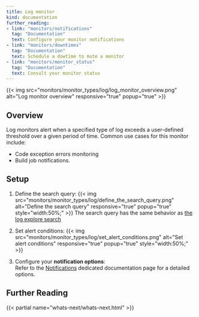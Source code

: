 ```yaml
---
title: Log monitor
kind: documentation
further_reading:
- link: "monitors/notifications"
  tag: "Documentation"
  text: Configure your monitor notifications
- link: "monitors/downtimes"
  tag: "Documentation"
  text: Schedule a dowtime to mute a monitor
- link: "monitors/monitor_status"
  tag: "Documentation"
  text: Consult your monitor status
---
```


{{< img src="monitors/monitor_types/log/log_monitor_overview.png" alt="Log monitor overview" responsive="true" popup="true" >}}

## Overview

Log monitors alert when a specified type of log exceeds a user-defined threshold over a given period of time. Common use cases for this monitor include:

* Code exception errors monitoring 
* Build job notifications.

## Setup

1. Define the search query:
    {{< img src="monitors/monitor_types/log/define_the_search_query.png" alt="Define the search query" responsive="true" popup="true" style="width:50%;" >}}
    The search query has the same behavior as [the log explore search][1]

2. Set alert conditions:
    {{< img src="monitors/monitor_types/log/set_alert_conditions.png" alt="Set alert conditions" responsive="true" popup="true" style="width:50%;" >}}

3. Configure your **notification options**:  
    Refer to the [Notifications][2] dedicated documentation page for a detailed options.

## Further Reading 
{{< partial name="whats-next/whats-next.html" >}}

[1]: /logs/explore/#search-bar
[2]: /monitors/notifications
